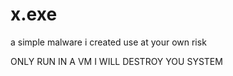 # x.exe
a simple malware i created use at your own risk

ONLY RUN IN A VM I WILL DESTROY YOU SYSTEM
